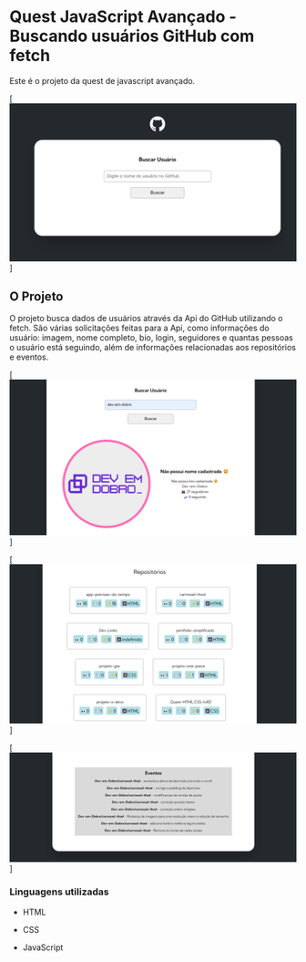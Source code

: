 # Quest JavaScript Avançado - Buscando usuários GitHub com fetch 

Este é o projeto da quest de javascript avançado. 

[<img src="./readme-images/buscar-usuario.png" alt="imagem da página inicial do projeto">] 


## O Projeto

O projeto busca dados de usuários através da Api do GitHub utilizando o fetch. São várias solicitações feitas para a Api, como informações do usuário: imagem, nome completo, bio, login, seguidores e quantas pessoas o usuário está seguindo, além de informações relacionadas aos repositórios e eventos.

[<img src="./readme-images/informacoes-usuario.png" alt="imagem das informações do usuário">] 

[<img src="./readme-images/repositorio-usuario.png" alt="imagem dos repositórios do usuário">] 

[<img src="./readme-images/eventos-usuario.png" alt="imagem dos eventos do usuário">] 


### Linguagens utilizadas 

- HTML

- CSS

- JavaScript